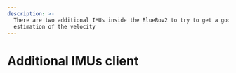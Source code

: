 ```yaml
---
description: >-
  There are two additional IMUs inside the BlueRov2 to try to get a good
  estimation of the velocity
---
```


# Additional IMUs client

